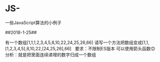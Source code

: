 # JS-
一些JavaScript算法的小例子

##2018-1-25##

有一个数组[1,1,1,2,3,4,5,8,10,22,24,25,26,66]
请写一个方法把数组变成[1,1,[1,2,3,4,5],8,10,22,[24,25,26],66]  
要求：不限制ES版本 可以使用箭头函数😊
分析：就是把里面连续递增的数字归成一个数组
